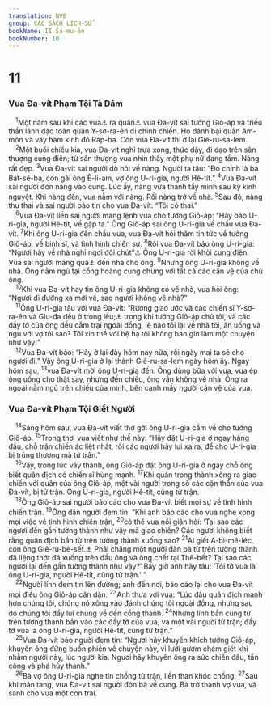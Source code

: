 ```yaml
---
translation: NVB
group: CÁC SÁCH LỊCH-SỬ
bookName: II Sa-mu-ên 
bookNumber: 10
---
```


<div class="title"><h1>11</h1><h3>Vua Đa-vít Phạm Tội Tà Dâm </h3></div>
<span class="verse 2sa_11_1"> <sup>1</sup>Một năm sau khi các vua<a data-toggle="tooltip" data-placement="bottom" title="nt: các sứ giả; xem 10:2, 6-8">⚓</a> ra quân<a data-toggle="tooltip" data-placement="bottom" title="Các dịch giả KT khác thường hiểu là: ‘Xuân về là lúc các vua thường ra quân’">⚓</a> vua Đa-vít sai tướng Giô-áp và triều thần lãnh đạo toàn quân Y-sơ-ra-ên đi chinh chiến. Họ đánh bại quân Am-môn và vây hãm kinh đô Ráp-ba. Còn vua Đa-vít thì ở lại Giê-ru-sa-lem. <br/></span>
<span class="verse 2sa_11_2"> <sup>2</sup>Một buổi chiều kia, vua Đa-vít nghỉ trưa xong, thức dậy, đi dạo trên sân thượng cung điện; từ sân thượng vua nhìn thấy một phụ nữ đang tắm. Nàng rất đẹp. </span>
<span class="verse 2sa_11_3"><sup>3</sup>Vua Đa-vít sai người dò hỏi về nàng. Người ta tâu: “Đó chính là bà Bát-sê-ba, con gái ông Ê-li-am, vợ ông U-ri-gia, người Hê-tít.” </span>
<span class="verse 2sa_11_4"><sup>4</sup>Vua Đa-vít sai người đón nàng vào cung. Lúc ấy, nàng vừa thanh tẩy mình sau kỳ kinh nguyệt. Khi nàng đến, vua nằm với nàng. Rồi nàng trở về nhà. </span>
<span class="verse 2sa_11_5"><sup>5</sup>Sau đó, nàng thụ thai và sai người báo tin cho vua Đa-vít: “Tôi có thai.” <br/></span>
<span class="verse 2sa_11_6"> <sup>6</sup>Vua Đa-vít liền sai người mang lệnh vua cho tướng Giô-áp: “Hãy bảo U-ri-gia, người Hê-tít, về gặp ta.” Ông Giô-áp sai ông U-ri-gia về chầu vua Đa-vít. </span>
<span class="verse 2sa_11_7"><sup>7</sup>Khi ông U-ri-gia đến chầu vua, vua Đa-vít hỏi thăm tin tức về tướng Giô-áp, về binh sĩ, và tình hình chiến sự. </span>
<span class="verse 2sa_11_8"><sup>8</sup>Rồi vua Đa-vít bảo ông U-ri-gia: “Ngươi hãy về nhà nghỉ ngơi đôi chút”<a data-toggle="tooltip" data-placement="bottom" title="nt: về nhà rửa chân đi">⚓</a> Ông U-ri-gia rời khỏi cung điện. Vua sai người mang quà<a data-toggle="tooltip" data-placement="bottom" title="Ctd: thức ăn">⚓</a> đến nhà cho ông. </span>
<span class="verse 2sa_11_9"><sup>9</sup>Nhưng ông U-ri-gia không về nhà. Ông nằm ngủ tại cổng hoàng cung chung với tất cả các cận vệ của chủ ông. <br/></span>
<span class="verse 2sa_11_10"> <sup>10</sup>Khi vua Đa-vít hay tin ông U-ri-gia không có về nhà, vua hỏi ông: “Ngươi đi đường xa mới về, sao ngươi không về nhà?” <br/></span>
<span class="verse 2sa_11_11"> <sup>11</sup>Ông U-ri-gia tâu với vua Đa-vít: “Rương giao ước và các chiến sĩ Y-sơ-ra-ên và Giu-đa đều ở trong lều;<a data-toggle="tooltip" data-placement="bottom" title="Ctd: đóng quân ở Xu-cốt">⚓</a> trong khi tướng Giô-áp chủ tôi, và các đầy tớ của ông đều cắm trại ngoài đồng, lẽ nào tôi lại về nhà tôi, ăn uống và ngủ với vợ tôi sao? Tôi xin thề với bệ hạ tôi không bao giờ làm một chuyện như vậy!” <br/></span>
<span class="verse 2sa_11_12"> <sup>12</sup>Vua Đa-vít bảo: “Hãy ở lại đây hôm nay nữa, rồi ngày mai ta sẽ cho ngươi đi.” Vậy ông U-ri-gia ở lại thành Giê-ru-sa-lem ngày hôm ấy. Ngày hôm sau, </span>
<span class="verse 2sa_11_13"><sup>13</sup>vua Đa-vít mời ông U-ri-gia đến. Ông dùng bữa với vua, vua ép ông uống cho thật say, nhưng đến chiều, ông vẫn không về nhà. Ông ra ngoài nằm ngủ trên chiếu của mình, bên cạnh mấy người cận vệ của vua. <br/></span>
<div class="title"><h3>Vua Đa-vít Phạm Tội Giết Người </h3></div>
<span class="verse 2sa_11_14"> <sup>14</sup>Sáng hôm sau, vua Đa-vít viết thơ gởi ông U-ri-gia cầm về cho tướng Giô-áp. </span>
<span class="verse 2sa_11_15"><sup>15</sup>Trong thơ, vua viết như thế này: “Hãy đặt U-ri-gia ở ngay hàng đầu, chỗ trận chiến ác liệt nhất, rồi các ngươi hãy lui xa ra, để cho U-ri-gia bị trúng thương mà tử trận.” <br/></span>
<span class="verse 2sa_11_16"> <sup>16</sup>Vậy, trong lúc vây thành, ông Giô-áp đặt ông U-ri-gia ở ngay chỗ ông biết quân địch có chiến sĩ hùng mạnh. </span>
<span class="verse 2sa_11_17"><sup>17</sup>Khi quân trong thành xông ra giao chiến với quân của ông Giô-áp, một vài người trong số các cận thần của vua Đa-vít, bị tử trận. Ông U-ri-gia, người Hê-tít, cũng tử trận. <br/></span>
<span class="verse 2sa_11_18"> <sup>18</sup>Ông Giô-áp sai người báo cáo cho vua Đa-vít biết mọi sự về tình hình chiến trận. </span>
<span class="verse 2sa_11_19"><sup>19</sup>Ông dặn người đem tin: “Khi anh báo cáo cho vua nghe xong mọi việc về tình hình chiến trận, </span>
<span class="verse 2sa_11_20"><sup>20</sup>có thể vua nổi giận hỏi: ‘Tại sao các ngươi đến gần tường thành như vậy mà giao chiến? Các ngươi không biết rằng quân địch bắn từ trên tường thành xuống sao? </span>
<span class="verse 2sa_11_21"><sup>21</sup>Ai giết A-bi-mê-léc, con ông Giê-ru-bê-sết.<a data-toggle="tooltip" data-placement="bottom" title="Thẩm 7:1 gọi là Giê-ru-ba-anh, một tên khác của Ghi-đê-ôn">⚓</a> Phải chăng một người đàn bà từ trên tường thành đã liệng thớt đá xuống trên đầu ông và ông chết tại Thê-bết? Tại sao các ngươi lại đến gần tường thành như vậy?’ Bấy giờ anh hãy tâu: ‘Tôi tớ vua là ông U-ri-gia, người Hê-tít, cũng tử trận.’ ” <br/></span>
<span class="verse 2sa_11_22"> <sup>22</sup>Người lính đem tin lên đường; anh đến nơi, báo cáo lại cho vua Đa-vít mọi điều ông Giô-áp căn dặn. </span>
<span class="verse 2sa_11_23"><sup>23</sup>Anh thưa với vua: “Lúc đầu quân địch mạnh hơn chúng tôi, chúng nó xông vào đánh chúng tôi ngoài đồng, nhưng sau đó chúng tôi đẩy lui chúng về đến cổng thành. </span>
<span class="verse 2sa_11_24"><sup>24</sup>Nhưng lính bắn cung từ trên tường thành bắn vào các đầy tớ của vua, và một vài người tử trận; đầy tớ vua là ông U-ri-gia, người Hê-tít, cũng tử trận.” <br/></span>
<span class="verse 2sa_11_25"> <sup>25</sup>Vua Đa-vít bảo người đem tin: “Ngươi hãy khuyến khích tướng Giô-áp, khuyên ông đừng buồn phiền về chuyện này, vì lưỡi gươm chém giết khi nhằm người này, lúc người kia. Ngươi hãy khuyên ông ra sức chiến đấu, tấn công và phá hủy thành.” <br/></span>
<span class="verse 2sa_11_26"> <sup>26</sup>Bà vợ ông U-ri-gia nghe tin chồng tử trận, liền than khóc chồng. </span>
<span class="verse 2sa_11_27"><sup>27</sup>Sau khi mãn tang, vua Đa-vít sai người đón bà về cung. Bà trở thành vợ vua, và sanh cho vua một con trai. <br/></span>
